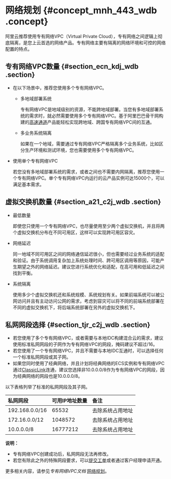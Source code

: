 # 网络规划 {#concept_mnh_443_wdb .concept}

阿里云推荐使用专有网络VPC（Virtual Private Cloud），专有网络之间逻辑上彻底隔离，是您上云首选的网络产品。专有网络主要有隔离的网络环境和可控的网络配置的特点。

## 专有网络VPC数量 {#section_ecn_kdj_wdb .section}

-   在以下场景中，推荐您使用多个专有网络VPC。
    -   多地域部署系统

        专有网络VPC是地域级别的资源，不能跨地域部署。当您有多地域部署系统的需求时，就必然需要使用多个专有网络VPC。基于阿里巴巴骨干网构建的[高速通道](../../../../intl.zh-CN/产品简介/什么是高速通道？.md#)产品能轻松实现跨地域、跨国专有网络VPC间的互通。

    -   多业务系统隔离

        如果在一个地域，需要通过专有网络VPC严格隔离多个业务系统，比如区分生产环境和测试环境，您也需要使用多个专有网络VPC。

-   使用单个专有网络VPC

    若您没有多地域部署系统的需求，或者之间也不需要内网隔离，推荐您使用一个专有网络VPC。单个专有网络VPC内运行的云产品实例可达15000个，可以满足基本需求。


## 虚拟交换机数量 {#section_a21_c2j_wdb .section}

-   最低数量

    即使您只使用一个专有网络VPC，也尽量使用至少两个虚拟交换机，并且将两个虚拟交换机分布在不同可用区，这样可以实现跨可用区容灾。

-   网络延迟

    同一地域不同可用区之间的网络通信延迟很小，但也需要经过业务系统的适配和验证。由于系统调用复杂加上系统处理时间、跨可用区调用等原因，可能产生期望之外的网络延迟。建议您进行系统优化和适配，在高可用和低延迟之间找到平衡。

-   系统隔离

    使用多少个虚拟交换机还和系统规模、系统规划有关。如果前端系统可以被公网访问并且有主动访问公网的需求，考虑到容灾可以将不同的前端系统部署在不同的虚拟交换机下，将后端系统部署在另外的虚拟交换机下。


## 私网网段选择 {#section_tjr_c2j_wdb .section}

-   若您使用了多个专有网络VPC，或者需要与本地IDC构建混合云的需求，建议使用标准私网网段的子网作为专有网络VPC的网段，掩码建议不超过/16。
-   若您使用了一个专有网络VPC，并且不需要与本地IDC互通时，可以选择任何一个标准私网网段或其子网。
-   如果您同时使用了经典网络，并且计划将经典网络的ECS实例和专有网络VPC通过[ClassicLink](../../../../intl.zh-CN/用户指南/网络连接/ClassicLink/ClassicLink概述.md#)连通，建议您选择非10.0.0.0/8作为专有网络VPC的网段，因为经典网络的网段也是10.0.0.0/8。

以下表格列举了标准的私网网段及其子网。

|私网网段|可用IP地址数量|备注|
|:---|:-------|:-|
|192.168.0.0/16|65532|去除系统占用地址|
|172.16.0.0/12|1048572|去除系统占用地址|
|10.0.0.0/8|16777212|去除系统占用地址|

**说明：** 

-   专有网络VPC创建成功后，私网网段无法再修改。
-   若您有除此之外的特殊网段要求，可以[提交工单](https://workorder-intl.console.aliyun.com/#/ticket/createIndex)或者通过客户经理申请开通。

更多相关内容，请参见*专有网络VPC文档* [网络规划](../../../../intl.zh-CN/最佳实践/网络规划.md#)。


